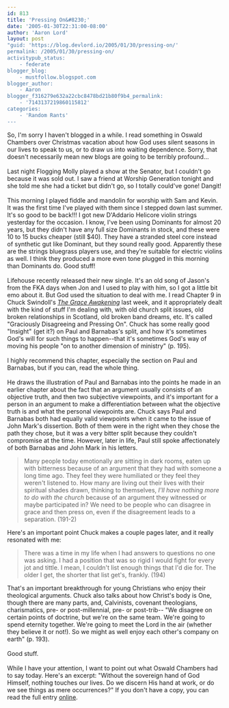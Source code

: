```yaml
---
id: 813
title: 'Pressing On&#8230;'
date: '2005-01-30T22:31:00-08:00'
author: 'Aaron Lord'
layout: post
"guid: 'https://blog.devlord.io/2005/01/30/pressing-on/'
permalink: /2005/01/30/pressing-on/
activitypub_status:
    - federate
blogger_blog:
    - mustfollow.blogspot.com
blogger_author:
    - Aaron
blogger_f316279e632a22cbc8478bd21b80f9b4_permalink:
    - '7143137219860115812'
categories:
    - 'Random Rants'
---
```


So, I'm sorry I haven't blogged in a while.  I read something in Oswald Chambers over Christmas vacation about how God uses silent seasons in our lives to speak to us, or to draw us into waiting dependence.  Sorry, that doesn't necessarily mean new blogs are going to be terribly profound...<br /><br />Last night Flogging Molly played a show at the Senator, but I couldn't go because it was sold out.  I saw a friend at Worship Generation tonight and she told me she had a ticket but didn't go, so I totally could've gone!  Dangit!<br /><br />This morning I played fiddle and mandolin for worship with Sam and Kevin.  It was the first time I've played with them since I stepped down last summer.  It's so good to be back!!!  I got new D'Addario Helicore violin strings yesterday for the occasion.  I know, I've been using Dominants for almost 20 years, but they didn't have any full size Dominants in stock, and these were 10 to 15 bucks cheaper (still $40).  They have a stranded steel core instead of synthetic gut like Dominant, but they sound really good.  Apparently these are the strings bluegrass players use, and they're suitable for electric violins as well.  I think they produced a more even tone plugged in this morning than Dominants do.  Good stuff!<br /><br />Lifehouse recently released their new single.  It's an old song of Jason's from the FKA days when Jon and I used to play with him, so I got a little bit emo about it.  But God used the situation to deal with me.  I read Chapter 9 in Chuck Swindoll's <a href="http://www.amazon.com/exec/obidos/ASIN/0849918057/lbmusic"><i>The Grace Awakening</i></a> last week, and it appropriately dealt with the kind of stuff I'm dealing with, with old church split issues, old broken relationships in Scotland, old broken band dreams, etc.  It's called "Graciously Disagreeing and Pressing On".  Chuck has some really good "Insight" (get it?) on Paul and Barnabas's split, and how it's sometimes God's will for such things to happen--that it's sometimes God's way of moving his people "on to another dimension of ministry" (p. 195).<br /><br />I highly recommend this chapter, especially the section on Paul and Barnabas, but if you can, read the whole thing.<br /><br />He draws the illustration of Paul and Barnabas into the points he made in an earlier chapter about the fact that an argument usually consists of an objective truth, and then two subjective viewpoints, and it's important for a person in an argument to make a differentiation between what the objective truth is and what the personal viewpoints are.  Chuck says Paul and Barnabas both had equally valid viewpoints when it came to the issue of John Mark's dissertion.  Both of them were in the right when they chose the path they chose, but it was a very bitter split because they couldn't compromise at the time.  However, later in life, Paul still spoke affectionately of both Barnabas and John Mark in his letters.<br /><blockquote>Many people today emotionally are sitting in dark rooms, eaten up with bitterness because of an argument that they had with someone a long time ago.  They feel they were humiliated or they feel they weren't listened to.  How many are living out their lives with their spiritual shades drawn, thinking to themselves, <i>I'll have nothing more to do with the church</i> because of an argument they witnessed or maybe participated in?  We need to be people who can disagree in grace and then press on, even if the disagreement leads to a separation. (191-2)</blockquote>Here's an important point Chuck makes a couple pages later, and it really resonated with me:<br /><blockquote>There was a time in my life when I had answers to questions no one was asking.  I had a position that was so rigid I would fight for every jot and tittle.  I mean, I couldn't list enough things that I'd die for.  The older I get, the shorter that list get's, frankly. (194)</blockquote>That's an important breakthrough for young Christians who enjoy their theological arguments.  Chuck also talks about how Christ's body is One, though there are many parts, and, Calvinists, covenant theologians, charismatics, pre- or post-millennial, pre- or post-trib-- "We disagree on certain points of doctrine, but we're on the same team.  We're going to spend eternity together.  We're going to meet the Lord in the air (whether they believe it or not!).  So we might as well enjoy each other's company on earth" (p. 193).<br /><br />Good stuff.<br /><br />While I have your attention, I want to point out what Oswald Chambers had to say today.  Here's an excerpt: "Without the sovereign hand of God Himself, nothing touches our lives. Do we discern His hand at work, or do we see things as mere occurrences?"  If you don't have a copy, you can read the full entry <a href="http://www.gospelcom.net/rbc/utmost/01/30/">online</a>.<div class="blogger-post-footer"></div>